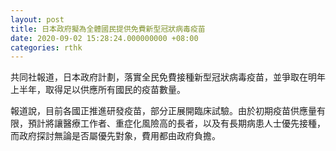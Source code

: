 ```yaml
---
layout: post
title: 日本政府擬為全體國民提供免費新型冠狀病毒疫苗
date: 2020-09-02 15:28:24.000000000 +08:00
categories: rthk
---
```


共同社報道，日本政府計劃，落實全民免費接種新型冠狀病毒疫苗，並爭取在明年上半年，取得足以供應所有國民的疫苗數量。

報道說，目前各國正推進研發疫苗，部分正展開臨床試驗。由於初期疫苗供應量有限，預計將讓醫療工作者、重症化風險高的長者，以及有長期病患人士優先接種，而政府探討無論是否屬優先對象，費用都由政府負擔。
